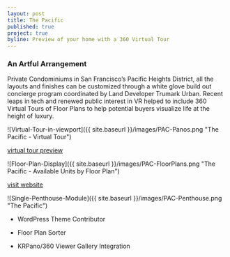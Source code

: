 ```yaml
---
layout: post
title: The Pacific
published: true
project: true
byline: Preview of your home with a 360 Virtual Tour
---
```


### An Artful Arrangement 

Private Condominiums in San Francisco’s Pacific Heights District, all the layouts and finishes can be customized through a white glove build out concierge program coordinated by Land Developer Trumark Urban. Recent leaps in tech and renewed public interest in VR helped to include 360 Virtual Tours of Floor Plans to help potential buyers visualize life at the height of luxury.

![Virtual-Tour-in-viewport]({{ site.baseurl }}/images/PAC-Panos.png "The Pacific - Virtual Tour")

<a href="http://thepacificheights.com/pac-panos/grand-penthouse.html" target="_blank">virtual tour preview</a>

![Floor-Plan-Display]({{ site.baseurl }}/images/PAC-FloorPlans.png "The Pacific - Available Units by Floor Plan")

<a href="http://thepacificheights.com/building/" target="_blank">visit website</a>

![Single-Penthouse-Module]({{ site.baseurl }}/images/PAC-Penthouse.png "The Pacific")

* WordPress Theme Contributor

* Floor Plan Sorter

* KRPano/360 Viewer Gallery Integration




